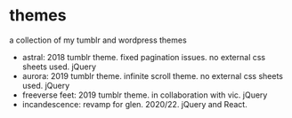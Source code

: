 # themes
a collection of my tumblr and wordpress themes

- astral: 2018 tumblr theme. fixed pagination issues. no external css sheets used. jQuery
- aurora: 2019 tumblr theme. infinite scroll theme. no external css sheets used. jQuery
- freeverse feet: 2019 tumblr theme. in collaboration with vic. jQuery
- incandescence: revamp for glen. 2020/22. jQuery and React. 
